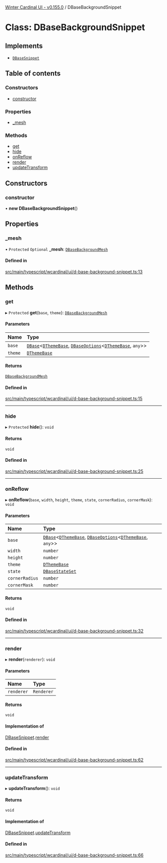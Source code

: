 [Winter Cardinal UI - v0.155.0](../index.md) / DBaseBackgroundSnippet

# Class: DBaseBackgroundSnippet

## Implements

- [`DBaseSnippet`](../interfaces/DBaseSnippet.md)

## Table of contents

### Constructors

- [constructor](DBaseBackgroundSnippet.md#constructor)

### Properties

- [\_mesh](DBaseBackgroundSnippet.md#_mesh)

### Methods

- [get](DBaseBackgroundSnippet.md#get)
- [hide](DBaseBackgroundSnippet.md#hide)
- [onReflow](DBaseBackgroundSnippet.md#onreflow)
- [render](DBaseBackgroundSnippet.md#render)
- [updateTransform](DBaseBackgroundSnippet.md#updatetransform)

## Constructors

### constructor

• **new DBaseBackgroundSnippet**()

## Properties

### \_mesh

• `Protected` `Optional` **\_mesh**: [`DBaseBackgroundMesh`](DBaseBackgroundMesh.md)

#### Defined in

[src/main/typescript/wcardinal/ui/d-base-background-snippet.ts:13](https://github.com/winter-cardinal/winter-cardinal-ui/blob/v0.155.0/src/main/typescript/wcardinal/ui/d-base-background-snippet.ts#L13)

## Methods

### get

▸ `Protected` **get**(`base`, `theme`): [`DBaseBackgroundMesh`](DBaseBackgroundMesh.md)

#### Parameters

| Name | Type |
| :------ | :------ |
| `base` | [`DBase`](DBase.md)<[`DThemeBase`](../interfaces/DThemeBase.md), [`DBaseOptions`](../interfaces/DBaseOptions.md)<[`DThemeBase`](../interfaces/DThemeBase.md), `any`\>\> |
| `theme` | [`DThemeBase`](../interfaces/DThemeBase.md) |

#### Returns

[`DBaseBackgroundMesh`](DBaseBackgroundMesh.md)

#### Defined in

[src/main/typescript/wcardinal/ui/d-base-background-snippet.ts:15](https://github.com/winter-cardinal/winter-cardinal-ui/blob/v0.155.0/src/main/typescript/wcardinal/ui/d-base-background-snippet.ts#L15)

___

### hide

▸ `Protected` **hide**(): `void`

#### Returns

`void`

#### Defined in

[src/main/typescript/wcardinal/ui/d-base-background-snippet.ts:25](https://github.com/winter-cardinal/winter-cardinal-ui/blob/v0.155.0/src/main/typescript/wcardinal/ui/d-base-background-snippet.ts#L25)

___

### onReflow

▸ **onReflow**(`base`, `width`, `height`, `theme`, `state`, `cornerRadius`, `cornerMask`): `void`

#### Parameters

| Name | Type |
| :------ | :------ |
| `base` | [`DBase`](DBase.md)<[`DThemeBase`](../interfaces/DThemeBase.md), [`DBaseOptions`](../interfaces/DBaseOptions.md)<[`DThemeBase`](../interfaces/DThemeBase.md), `any`\>\> |
| `width` | `number` |
| `height` | `number` |
| `theme` | [`DThemeBase`](../interfaces/DThemeBase.md) |
| `state` | [`DBaseStateSet`](../interfaces/DBaseStateSet.md) |
| `cornerRadius` | `number` |
| `cornerMask` | `number` |

#### Returns

`void`

#### Defined in

[src/main/typescript/wcardinal/ui/d-base-background-snippet.ts:32](https://github.com/winter-cardinal/winter-cardinal-ui/blob/v0.155.0/src/main/typescript/wcardinal/ui/d-base-background-snippet.ts#L32)

___

### render

▸ **render**(`renderer`): `void`

#### Parameters

| Name | Type |
| :------ | :------ |
| `renderer` | `Renderer` |

#### Returns

`void`

#### Implementation of

[DBaseSnippet](../interfaces/DBaseSnippet.md).[render](../interfaces/DBaseSnippet.md#render)

#### Defined in

[src/main/typescript/wcardinal/ui/d-base-background-snippet.ts:62](https://github.com/winter-cardinal/winter-cardinal-ui/blob/v0.155.0/src/main/typescript/wcardinal/ui/d-base-background-snippet.ts#L62)

___

### updateTransform

▸ **updateTransform**(): `void`

#### Returns

`void`

#### Implementation of

[DBaseSnippet](../interfaces/DBaseSnippet.md).[updateTransform](../interfaces/DBaseSnippet.md#updatetransform)

#### Defined in

[src/main/typescript/wcardinal/ui/d-base-background-snippet.ts:66](https://github.com/winter-cardinal/winter-cardinal-ui/blob/v0.155.0/src/main/typescript/wcardinal/ui/d-base-background-snippet.ts#L66)
